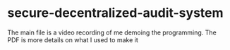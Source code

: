 # secure-decentralized-audit-system
The main file is a video recording of me demoing the programming.
The PDF is more details on what I used to make it
